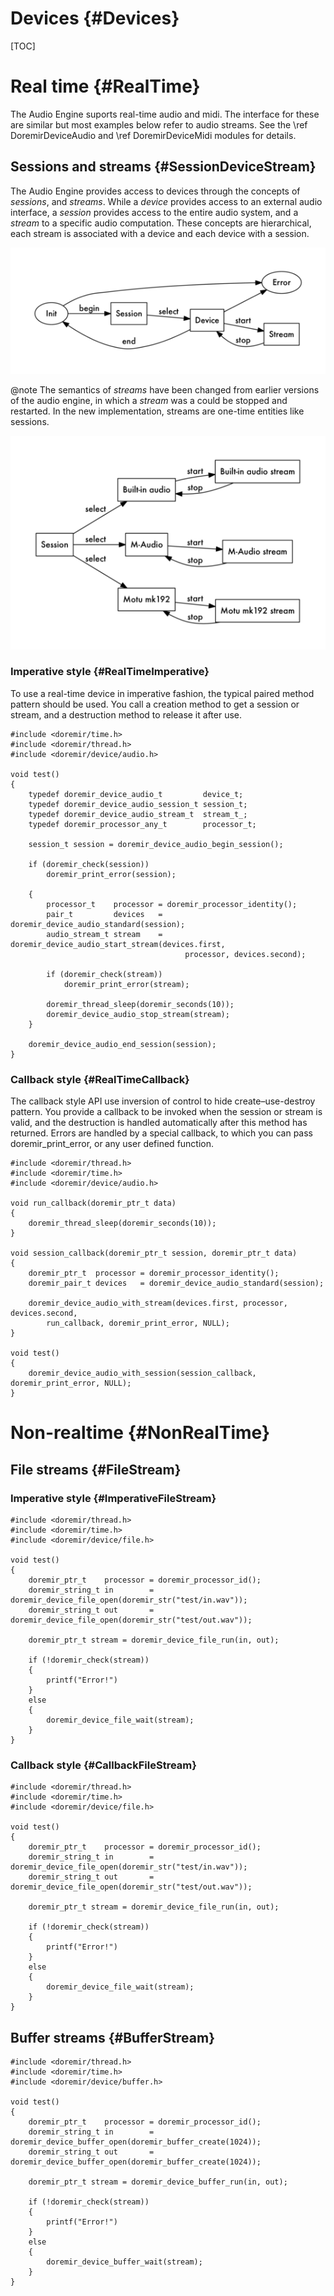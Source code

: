 
# Devices {#Devices}

[TOC]

# Real time {#RealTime}

The Audio Engine suports real-time audio and midi. The interface for these are similar but most examples below
refer to audio streams. See the \ref DoremirDeviceAudio and \ref DoremirDeviceMidi modules for details.

## Sessions and streams {#SessionDeviceStream}

The Audio Engine provides access to devices through the concepts of *sessions*, and *streams*. While a *device*
provides access to an external audio interface, a *session* provides access to the entire audio system, and a *stream*
to a specific audio computation. These concepts are hierarchical, each stream is associated with a device and each
device with a session.

![Device concept interactions](images/device_states.png)

@note
    The semantics of *streams* have been changed from earlier versions of the audio engine, in which a *stream* was
    a could be stopped and restarted. In the new implementation, streams are one-time entities like sessions.

![Device concept interactions](images/device_states2.png)



### Imperative style {#RealTimeImperative}

To use a real-time device in imperative fashion, the typical paired method pattern should be used. You call 
a creation method to get a session or stream, and a destruction method to release it after use. 

~~~~~~~~~~~~~~~~~~~~~~~~~~~~~~~~~~~~~~~~{.c}
#include <doremir/time.h>
#include <doremir/thread.h>
#include <doremir/device/audio.h>

void test()
{   
    typedef doremir_device_audio_t         device_t;
    typedef doremir_device_audio_session_t session_t;
    typedef doremir_device_audio_stream_t  stream_t_;
    typedef doremir_processor_any_t        processor_t;
    
    session_t session = doremir_device_audio_begin_session();

    if (doremir_check(session))
        doremir_print_error(session);

    {
        processor_t    processor = doremir_processor_identity();
        pair_t         devices   = doremir_device_audio_standard(session);
        audio_stream_t stream    = doremir_device_audio_start_stream(devices.first, 
                                       processor, devices.second);

        if (doremir_check(stream))
            doremir_print_error(stream);

        doremir_thread_sleep(doremir_seconds(10));
        doremir_device_audio_stop_stream(stream);
    }

    doremir_device_audio_end_session(session);
}
~~~~~~~~~~~~~~~~~~~~~~~~~~~~~~~~~~~~~~~~


### Callback style {#RealTimeCallback}

The callback style API use inversion of control to hide create–use-destroy pattern. You provide a
callback to be invoked when the session or stream is valid, and the destruction is handled automatically
after this method has returned. Errors are handled by a special callback, to which you can pass
doremir_print_error, or any user defined function.

~~~~~~~~~~~~~~~~~~~~~~~~~~~~~~~~~~~~~~~~{.c}
#include <doremir/thread.h>
#include <doremir/time.h>
#include <doremir/device/audio.h>

void run_callback(doremir_ptr_t data)
{
    doremir_thread_sleep(doremir_seconds(10));
}

void session_callback(doremir_ptr_t session, doremir_ptr_t data)
{
    doremir_ptr_t  processor = doremir_processor_identity();
    doremir_pair_t devices   = doremir_device_audio_standard(session);

    doremir_device_audio_with_stream(devices.first, processor, devices.second,
        run_callback, doremir_print_error, NULL);
}

void test()
{
    doremir_device_audio_with_session(session_callback, doremir_print_error, NULL);
}
~~~~~~~~~~~~~~~~~~~~~~~~~~~~~~~~~~~~~~~~


# Non-realtime {#NonRealTime}

## File streams {#FileStream}

### Imperative style {#ImperativeFileStream}

~~~~~~~~~~~~~~~~~~~~~~~~~~~~~~~~~~~~~~~~{.c}
#include <doremir/thread.h>
#include <doremir/time.h>
#include <doremir/device/file.h>

void test()
{
    doremir_ptr_t    processor = doremir_processor_id();
    doremir_string_t in        = doremir_device_file_open(doremir_str("test/in.wav"));
    doremir_string_t out       = doremir_device_file_open(doremir_str("test/out.wav"));

    doremir_ptr_t stream = doremir_device_file_run(in, out);

    if (!doremir_check(stream))
    {
        printf("Error!")
    }
    else
    {
        doremir_device_file_wait(stream);
    }
}
~~~~~~~~~~~~~~~~~~~~~~~~~~~~~~~~~~~~~~~~

### Callback style {#CallbackFileStream}

~~~~~~~~~~~~~~~~~~~~~~~~~~~~~~~~~~~~~~~~{.c}
#include <doremir/thread.h>
#include <doremir/time.h>
#include <doremir/device/file.h>

void test()
{
    doremir_ptr_t    processor = doremir_processor_id();
    doremir_string_t in        = doremir_device_file_open(doremir_str("test/in.wav"));
    doremir_string_t out       = doremir_device_file_open(doremir_str("test/out.wav"));

    doremir_ptr_t stream = doremir_device_file_run(in, out);

    if (!doremir_check(stream))
    {
        printf("Error!")
    }
    else
    {
        doremir_device_file_wait(stream);
    }
}
~~~~~~~~~~~~~~~~~~~~~~~~~~~~~~~~~~~~~~~~


## Buffer streams {#BufferStream}

~~~~~~~~~~~~~~~~~~~~~~~~~~~~~~~~~~~~~~~~{.c}
#include <doremir/thread.h>
#include <doremir/time.h>
#include <doremir/device/buffer.h>

void test()
{
    doremir_ptr_t    processor = doremir_processor_id();
    doremir_string_t in        = doremir_device_buffer_open(doremir_buffer_create(1024));
    doremir_string_t out       = doremir_device_buffer_open(doremir_buffer_create(1024));

    doremir_ptr_t stream = doremir_device_buffer_run(in, out);

    if (!doremir_check(stream))
    {
        printf("Error!")
    }
    else
    {
        doremir_device_buffer_wait(stream);
    }
}
~~~~~~~~~~~~~~~~~~~~~~~~~~~~~~~~~~~~~~~~